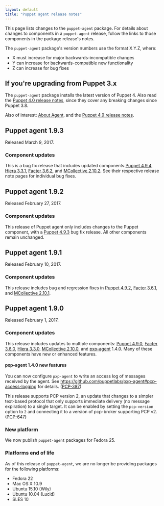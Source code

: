 ```yaml
---
layout: default
title: "Puppet agent release notes"
---
```


[Puppet 4.9.0]: /puppet/4.9/release_notes.html#puppet-490
[Puppet 4.9.2]: /puppet/4.9/release_notes.html#puppet-492
[Puppet 4.9.3]: /puppet/4.9/release_notes.html#puppet-493
[Puppet 4.9.4]: /puppet/4.9/release_notes.html#puppet-494

[Facter 3.6.0]: /facter/3.6/release_notes.html#facter-360
[Facter 3.6.1]: /facter/3.6/release_notes.html#facter-361
[Facter 3.6.2]: /facter/3.6/release_notes.html#facter-362

[Hiera 3.3.0]: /hiera/3.3/release_notes.html#hiera-330
[Hiera 3.3.1]: /hiera/3.3/release_notes.html#hiera-331

[MCollective 2.10.0]: /mcollective/releasenotes.html#2_10_0
[MCollective 2.10.1]: /mcollective/releasenotes.html#2_10_1
[MCollective 2.10.2]: /mcollective/releasenotes.html#2_10_2

[pxp-agent]: https://github.com/puppetlabs/pxp-agent

[security]: /security/index.html


This page lists changes to the `puppet-agent` package. For details about changes to components in a `puppet-agent` release, follow the links to those components in the package release's notes.

The `puppet-agent` package's version numbers use the format X.Y.Z, where:

* X must increase for major backwards-incompatible changes
* Y can increase for backwards-compatible new functionality
* Z can increase for bug fixes

## If you're upgrading from Puppet 3.x

The `puppet-agent` package installs the latest version of Puppet 4. Also read the [Puppet 4.0 release notes](/puppet/4.0/release_notes.html), since they cover any breaking changes since Puppet 3.8.

Also of interest: [About Agent](./about_agent.html), and the [Puppet 4.9 release notes](./release_notes.html).

## Puppet agent 1.9.3

Released March 9, 2017.

### Component updates

This is a bug fix release that includes updated components [Puppet 4.9.4][], [Hiera 3.3.1][], [Facter 3.6.2][], and [MCollective 2.10.2][]. See their respective release note pages for individual bug fixes.

## Puppet agent 1.9.2

Released February 27, 2017.

### Component updates

This release of Puppet agent only includes changes to the Puppet component, with a [Puppet 4.9.3][] bug fix release. All other components remain unchanged.

## Puppet agent 1.9.1

Released February 10, 2017.

### Component updates

This release includes bug and regression fixes in [Puppet 4.9.2][], [Facter 3.6.1][], and [MCollective 2.10.1][].

## Puppet agent 1.9.0

Released February 1, 2017.

### Component updates

This release includes updates to multiple components: [Puppet 4.9.0][], [Facter 3.6.0][], [Hiera 3.3.0][], [MCollective 2.10.0][], and [pxp-agent][] 1.4.0. Many of these components have new or enhanced features.

#### pxp-agent 1.4.0 new features

You can now configure `pxp-agent` to write an access log of messages received by the agent. See https://github.com/puppetlabs/pxp-agent#pcp-access-logging for details. ([PCP-387](https://tickets.puppetlabs.com/browse/PCP-387))

This release supports PCP version 2, an update that changes to a simpler text-based protocol that only supports immediate delivery (no message expiration) to a single target. It can be enabled by setting the `pcp-version` option to `2` and connecting it to a version of pcp-broker supporting PCP v2. ([PCP-647](https://tickets.puppetlabs.com/browse/PCP-647))

### New platform

We now publish `puppet-agent` packages for Fedora 25.

### Platforms end of life

As of this release of `puppet-agent`, we are no longer be providing packages for the following platforms:

* Fedora 22
* Mac OS X 10.9
* Ubuntu 15.10 (Wily)
* Ubuntu 10.04 (Lucid)
* SLES 10
